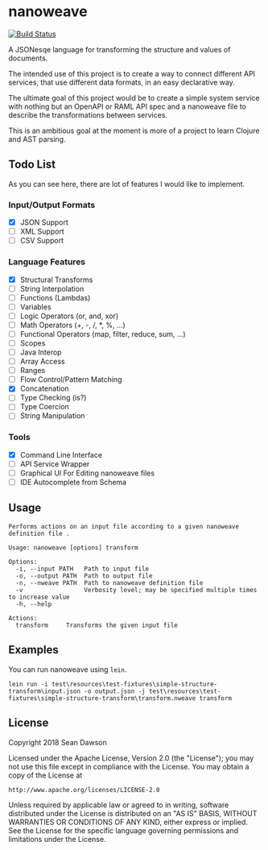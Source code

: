 # nanoweave

[![Build Status](https://travis-ci.org/NoxHarmonium/nanoweave.svg?branch=master)](https://travis-ci.org/NoxHarmonium/nanoweave)

A JSONesqe language for transforming 
the structure and values of documents.

The intended use of this project
is to create a way to
connect different API services,
that use different data formats,
in an easy declarative way.

The ultimate goal of this project
would be to create a simple system service
with nothing but an 
OpenAPI or RAML API spec
and a nanoweave file to describe
the transformations between services.

This is an ambitious goal
at the moment is more of a project
to learn Clojure and AST parsing.

## Todo List

As you can see here,
there are lot of features
I would like to implement.

### Input/Output Formats

- [X] JSON Support
- [ ] XML Support
- [ ] CSV Support

### Language Features

- [X] Structural Transforms
- [ ] String Interpolation
- [ ] Functions (Lambdas)
- [ ] Variables
- [ ] Logic Operators (or, and, xor)
- [ ] Math Operators (+, -, /, *, %, ...)
- [ ] Functional Operators (map, filter, reduce, sum, ...)
- [ ] Scopes
- [ ] Java Interop
- [ ] Array Access
- [ ] Ranges
- [ ] Flow Control/Pattern Matching
- [X] Concatenation
- [ ] Type Checking (is?)
- [ ] Type Coercion
- [ ] String Manipulation

### Tools
- [X] Command Line Interface
- [ ] API Service Wrapper
- [ ] Graphical UI For Editing nanoweave files
- [ ] IDE Autocomplete from Schema

## Usage

    Performs actions on an input file according to a given nanoweave definition file .
    
    Usage: nanoweave [options] transform
    
    Options:
      -i, --input PATH   Path to input file
      -o, --output PATH  Path to output file
      -n, --nweave PATH  Path to nanoweave definition file
      -v                 Verbosity level; may be specified multiple times to increase value
      -h, --help
    
    Actions:
      transform     Transforms the given input file

## Examples

You can run nanoweave using `lein`. 

    lein run -i test\resources\test-fixtures\simple-structure-transform\input.json -o output.json -j test\resources\test-fixtures\simple-structure-transform\transform.nweave transform

## License

Copyright 2018 Sean Dawson

Licensed under the Apache License, Version 2.0 (the "License");
you may not use this file except in compliance with the License.
You may obtain a copy of the License at

    http://www.apache.org/licenses/LICENSE-2.0

Unless required by applicable law or agreed to in writing, software
distributed under the License is distributed on an "AS IS" BASIS,
WITHOUT WARRANTIES OR CONDITIONS OF ANY KIND, either express or implied.
See the License for the specific language governing permissions and
limitations under the License.